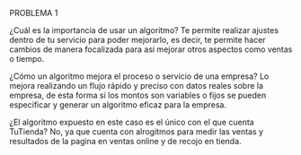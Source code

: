 PROBLEMA 1

¿Cuál es la importancia de usar un algoritmo?
Te permite realizar ajustes dentro de tu servicio para poder mejorarlo, es decir, te permite hacer cambios de manera focalizada para asi mejorar otros aspectos
como ventas o tiempo.

¿Cómo un algoritmo mejora el proceso o servicio de una empresa?
Lo mejora realizando un flujo rápido y preciso con datos reales sobre la empresa, de esta forma si los montos son variables o fijos
se pueden especificar y generar un algoritmo eficaz para la empresa.


¿El algoritmo expuesto en este caso es el único con el que cuenta TuTienda?
No, ya que cuenta con alrogitmos para medir las ventas y resultados de la pagina en ventas online y de recojo en tienda.